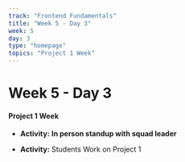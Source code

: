 ```yaml
---
track: "Frontend Fundamentals"
title: "Week 5 - Day 3"
week: 5
day: 3
type: "homepage"
topics: "Project 1 Week"
---
```



# Week 5 - Day 3

#### Project 1 Week

- **Activity:** ****In person standup with squad leader****

- **Activity:** Students Work on Project 1
